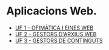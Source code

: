 # Aplicacions Web.

- [UF 1 - OFIMÀTICA I EINES WEB](uf1/readme.md)
- [UF 2 - GESTORS D'ARXIUS WEB](uf2/readme.md)
- [UF 3 - GESTORS DE CONTINGUTS](uf3/readme.md)
